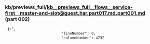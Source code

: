 ### kb/previews_full/kb__previews_full__flows__service-first__master-and-slot@guest.har.part017.md.part001.md (part 002)

```md
.js",
                          "lineNumber": 0,
                          "columnNumber": 4732
  
```

```
